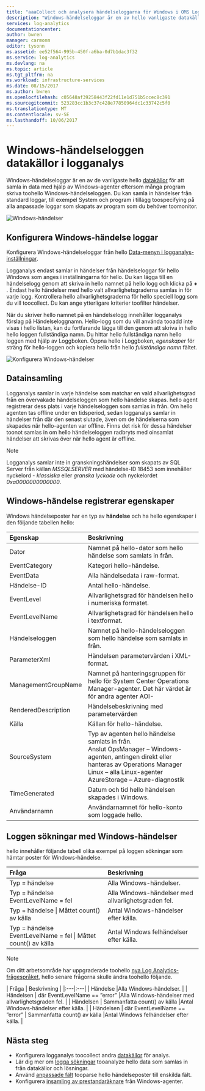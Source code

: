 ```yaml
---
title: "aaaCollect och analysera händelseloggarna för Windows i OMS Log Analytics | Microsoft Docs"
description: "Windows-händelseloggar är en av hello vanligaste datakällor som används av logganalys.  Den här artikeln beskriver hur tooconfigure insamling av Windows-händelseloggar och information om hello poster skapas i hello OMS-databasen."
services: log-analytics
documentationcenter: 
author: bwren
manager: carmonm
editor: tysonn
ms.assetid: ee52f564-995b-450f-a6ba-0d7b1dac3f32
ms.service: log-analytics
ms.devlang: na
ms.topic: article
ms.tgt_pltfrm: na
ms.workload: infrastructure-services
ms.date: 08/15/2017
ms.author: bwren
ms.openlocfilehash: c05648af39258443f22fd11e1d751b5ccec8c391
ms.sourcegitcommit: 523283cc1b3c37c428e77850964dc1c33742c5f0
ms.translationtype: MT
ms.contentlocale: sv-SE
ms.lasthandoff: 10/06/2017
---
```

# <a name="windows-event-log-data-sources-in-log-analytics"></a>Windows-händelseloggen datakällor i logganalys
Windows-händelseloggar är en av de vanligaste hello [datakällor](log-analytics-data-sources.md) för att samla in data med hjälp av Windows-agenter eftersom många program skriva toohello Windows-händelseloggen.  Du kan samla in händelser från standard loggar, till exempel System och program i tillägg toospecifying på alla anpassade loggar som skapats av program som du behöver toomonitor.

![Windows-händelser](media/log-analytics-data-sources-windows-events/overview.png)     

## <a name="configuring-windows-event-logs"></a>Konfigurera Windows-händelse loggar
Konfigurera Windows-händelseloggar från hello [Data-menyn i logganalys-inställningar](log-analytics-data-sources.md#configuring-data-sources).

Logganalys endast samlar in händelser från händelseloggar för hello Windows som anges i inställningarna för hello.  Du kan lägga till en händelselogg genom att skriva in hello namnet på hello logg och klicka på  **+** .  Endast hello händelser med hello valt allvarlighetsgraderna samlas in för varje logg.  Kontrollera hello allvarlighetsgraderna för hello speciell logg som du vill toocollect.  Du kan ange ytterligare kriterier toofilter händelser.

När du skriver hello namnet på en händelselogg innehåller logganalys förslag på Händelseloggnamn. Hello-logg som du vill använda tooadd inte visas i hello listan, kan du fortfarande lägga till den genom att skriva in hello hello loggen fullständiga namn. Du hittar hello fullständiga namn hello loggen med hjälp av Loggboken. Öppna hello i Loggboken, *egenskaper* för sträng för hello-loggen och kopiera hello från hello *fullständiga namn* fältet.

![Konfigurera Windows-händelser](media/log-analytics-data-sources-windows-events/configure.png)

## <a name="data-collection"></a>Datainsamling
Logganalys samlar in varje händelse som matchar en vald allvarlighetsgrad från en övervakade händelseloggen som hello händelse skapas.  hello agent registrerar dess plats i varje händelseloggen som samlas in från.  Om hello agenten tas offline under en tidsperiod, sedan logganalys samlar in händelser från där den senast slutade, även om de händelserna som skapades när hello-agenten var offline.  Finns det risk för dessa händelser toonot samlas in om hello händelseloggen radbryts med oinsamlat händelser att skrivas över när hello agent är offline.

>[!NOTE]
>Logganalys samlar inte in granskningshändelser som skapats av SQL Server från källan *MSSQLSERVER* med händelse-ID 18453 som innehåller nyckelord - *klassiska* eller *granska lyckade* och nyckelordet *0xa0000000000000*.
>

## <a name="windows-event-records-properties"></a>Windows-händelse registrerar egenskaper
Windows händelseposter har en typ av **händelse** och ha hello egenskaper i den följande tabellen hello:

| Egenskap | Beskrivning |
|:--- |:--- |
| Dator |Namnet på hello-dator som hello händelse som samlats in från. |
| EventCategory |Kategori hello-händelse. |
| EventData |Alla händelsedata i raw-format. |
| Händelse-ID |Antal hello-händelse. |
| EventLevel |Allvarlighetsgrad för händelsen hello i numeriska formatet. |
| EventLevelName |Allvarlighetsgrad för händelsen hello i textformat. |
| Händelseloggen |Namnet på hello-händelseloggen som hello händelse som samlats in från. |
| ParameterXml |Händelsen parametervärden i XML-format. |
| ManagementGroupName |Namnet på hanteringsgruppen för hello för System Center Operations Manager-agenter.  Det här värdet är för andra agenter AOI-<workspace ID> |
| RenderedDescription |Händelsebeskrivning med parametervärden |
| Källa |Källan för hello-händelse. |
| SourceSystem |Typ av agenten hello händelse samlats in från. <br> Anslut OpsManager – Windows-agenten, antingen direkt eller hanteras av Operations Manager <br> Linux – alla Linux-agenter  <br> AzureStorage – Azure-diagnostik |
| TimeGenerated |Datum och tid hello händelsen skapades i Windows. |
| Användarnamn |Användarnamnet för hello-konto som loggade hello. |

## <a name="log-searches-with-windows-events"></a>Loggen sökningar med Windows-händelser
hello innehåller följande tabell olika exempel på loggen sökningar som hämtar poster för Windows-händelse.

| Fråga | Beskrivning |
|:--- |:--- |
| Typ = händelse |Alla Windows-händelser. |
| Typ = händelse EventLevelName = fel |Alla Windows-händelser med allvarlighetsgraden fel. |
| Typ = händelse &#124; Måttet count() av källa |Antal Windows-händelser efter källa. |
| Typ = händelse EventLevelName = fel &#124; Måttet count() av källa |Antal Windows felhändelser efter källa. |


>[!NOTE]
> Om ditt arbetsområde har uppgraderade toohello [nya Log Analytics-frågespråket](log-analytics-log-search-upgrade.md), hello senare frågorna skulle ändra toohello följande.
>
>| Fråga | Beskrivning |
|:---|:---|
| Händelse |Alla Windows-händelser. |
| Händelsen &#124; där EventLevelName == ”error” |Alla Windows-händelser med allvarlighetsgraden fel. |
| Händelsen &#124; Sammanfatta count() av källa |Antal Windows-händelser efter källa. |
| Händelsen &#124; där EventLevelName == ”error” &#124; Sammanfatta count() av källa |Antal Windows felhändelser efter källa. |


## <a name="next-steps"></a>Nästa steg
* Konfigurera logganalys toocollect andra [datakällor](log-analytics-data-sources.md) för analys.
* Lär dig mer om [logga sökningar](log-analytics-log-searches.md) tooanalyze hello data som samlas in från datakällor och lösningar.  
* Använd [anpassade fält](log-analytics-custom-fields.md) tooparse hello händelseposter till enskilda fält.
* Konfigurera [insamling av prestandaräknare](log-analytics-data-sources-performance-counters.md) från Windows-agenter.
